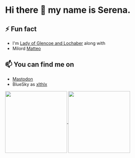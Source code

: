 # Hi there 👋 my name is Serena.


## ⚡ Fun fact
- I'm [Lady of Glencoe and Lochaber](https://www.highlandtitles.com/) along with
- Milord [Matteo](https://github.com/jtheo)


## 📫 You can find me on
- <a rel="me" href="https://hachyderm.io/@xlthlx">Mastodon</a>
- BlueSky as [xlthlx](https://bsky.app/profile/xlthlx.com)
  

<a href="https://github.com/anuraghazra/github-readme-stats">
  <img height=200 align="center" src="https://github-readme-stats.vercel.app/api?username=xlthlx&count_private=true&show_icons=true&theme=midnight-purple&custom_title=xlthlx%27s%20Github%20Stats&include_all_commits=1&hide=issues&hide_rank=true" />
</a>
<a href="https://github.com/anuraghazra/convoychat">
  <img height=200 align="center" src="https://github-readme-stats.vercel.app/api/top-langs?username=xlthlx&layout=compact&langs_count=8&card_width=300&theme=midnight-purple&custom_title=Languages" />
</a>
